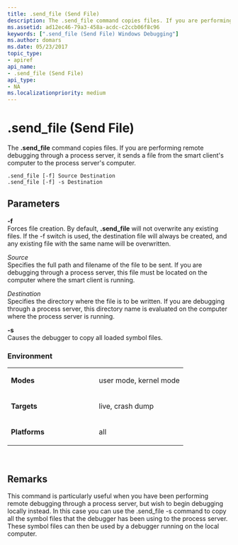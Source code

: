 ```yaml
---
title: .send_file (Send File)
description: The .send_file command copies files. If you are performing remote debugging through a process server, it sends a file from the smart client's computer to the process server's computer.
ms.assetid: ad12ec46-79a3-458a-acdc-c2ccb06f8c96
keywords: [".send_file (Send File) Windows Debugging"]
ms.author: domars
ms.date: 05/23/2017
topic_type:
- apiref
api_name:
- .send_file (Send File)
api_type:
- NA
ms.localizationpriority: medium
---
```


# .send\_file (Send File)


The **.send\_file** command copies files. If you are performing remote debugging through a process server, it sends a file from the smart client's computer to the process server's computer.

```
.send_file [-f] Source Destination 
.send_file [-f] -s Destination 
```

## <span id="ddk_meta_send_file_dbg"></span><span id="DDK_META_SEND_FILE_DBG"></span>Parameters


<span id="_______-f______"></span><span id="_______-F______"></span> **-f**   
Forces file creation. By default, **.send\_file** will not overwrite any existing files. If the -f switch is used, the destination file will always be created, and any existing file with the same name will be overwritten.

<span id="_______Source______"></span><span id="_______source______"></span><span id="_______SOURCE______"></span> *Source*   
Specifies the full path and filename of the file to be sent. If you are debugging through a process server, this file must be located on the computer where the smart client is running.

<span id="_______Destination______"></span><span id="_______destination______"></span><span id="_______DESTINATION______"></span> *Destination*   
Specifies the directory where the file is to be written. If you are debugging through a process server, this directory name is evaluated on the computer where the process server is running.

<span id="_______-s______"></span><span id="_______-S______"></span> **-s**   
Causes the debugger to copy all loaded symbol files.

### <span id="Environment"></span><span id="environment"></span><span id="ENVIRONMENT"></span>Environment

<table>
<colgroup>
<col width="50%" />
<col width="50%" />
</colgroup>
<tbody>
<tr class="odd">
<td align="left"><p><strong>Modes</strong></p></td>
<td align="left"><p>user mode, kernel mode</p></td>
</tr>
<tr class="even">
<td align="left"><p><strong>Targets</strong></p></td>
<td align="left"><p>live, crash dump</p></td>
</tr>
<tr class="odd">
<td align="left"><p><strong>Platforms</strong></p></td>
<td align="left"><p>all</p></td>
</tr>
</tbody>
</table>

 

Remarks
-------

This command is particularly useful when you have been performing remote debugging through a process server, but wish to begin debugging locally instead. In this case you can use the .send\_file -s command to copy all the symbol files that the debugger has been using to the process server. These symbol files can then be used by a debugger running on the local computer.

 

 





